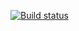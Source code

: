 [![Build status](https://ci.appveyor.com/api/projects/status/6pxh51731radflc0?svg=true)](https://ci.appveyor.com/project/linasoll/matchers)